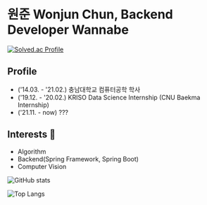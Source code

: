 <!--
### Hi there 👋


**WonjunChun/WonjunChun** is a ✨ _special_ ✨ repository because its `README.md` (this file) appears on your GitHub profile.


Backend Developer Wannabe

- 🔭 I’m currently working on ...
- 🌱 I’m currently learning Spring Boot, Algorithm, etc.
- 👯 I’m looking to collaborate on web service development.
- 🤔 I’m looking for help with ...
- 💬 Ask me about ...
- 📫 How to reach me: chunjh1103@naver.com / semaphore@kakao.com
- 😄 Pronouns: ...
- ⚡ Fun fact: ...
-->
# 원준 Wonjun Chun, Backend Developer Wannabe
[![Solved.ac Profile](http://mazassumnida.wtf/api/v2/generate_badge?boj=chunjh1103)](https://solved.ac/chunjh1103/)
## Profile
- ('14.03. - '21.02.) 충남대학교 컴퓨터공학 학사
- ('19.12. - '20.02.) KRISO Data Science Internship (CNU Baekma Internship)
- ('21.11. - now) ???


## Interests 👀
- Algorithm
- Backend(Spring Framework, Spring Boot)
- Computer Vision

![GitHub stats](https://github-readme-stats.vercel.app/api?username=WonjunChun&show_icons=true&theme=tokyonight)

![Top Langs](https://github-readme-stats.vercel.app/api/top-langs/?username=WonjunChun&theme=tokyonight)

